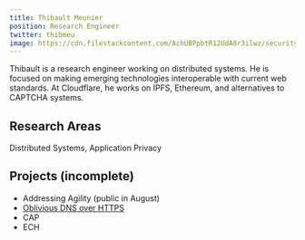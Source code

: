```yaml
---
title: Thibault Meunier
position: Research Engineer
twitter: thibmeu
image: https://cdn.filestackcontent.com/AchUBPpbtR12UdA8r3ilwz/security=policy:eyJleHBpcnkiOjIyMzA3NDg3NzAsImNhbGwiOlsicmVhZCIsImNvbnZlcnQiXSwiaGFuZGxlIjoickRqeVFNSW9RUkNCS1lSQjFHcE8ifQ==,signature:52ec0fe314b5614ca96d7802c2356b62c7c00cfc268f90dd19f9262501f4b62e/cache=expiry:max/resize=w:600,h:600,fit:crop,align:faces/rotate=d:exif/rDjyQMIoQRCBKYRB1GpO
---
```

Thibault is a research engineer working on distributed systems. He is focused on making emerging technologies interoperable with current web standards. At Cloudflare, he works on IPFS, Ethereum, and alternatives to CAPTCHA systems.

## Research Areas 
Distributed Systems, Application Privacy

## Projects (incomplete)
* Addressing Agility (public in August)
* [Oblivious DNS over HTTPS](/docs/odns)
* CAP
* ECH


